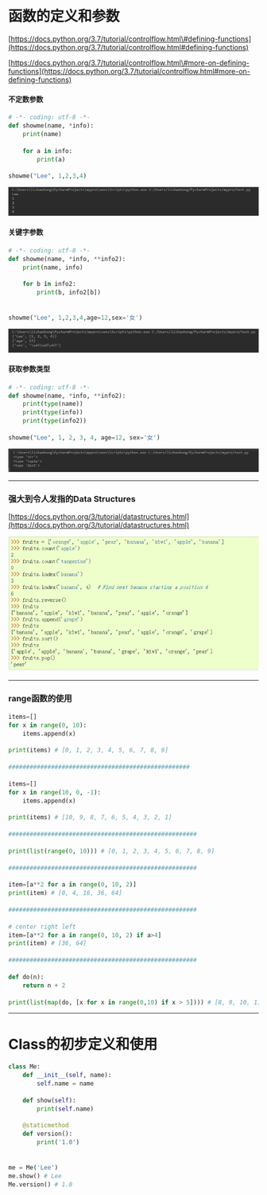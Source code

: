 # 函数的定义和参数

[https://docs.python.org/3.7/tutorial/controlflow.html\#defining-functions](https://docs.python.org/3.7/tutorial/controlflow.html#defining-functions)

[https://docs.python.org/3.7/tutorial/controlflow.html\#more-on-defining-functions](https://docs.python.org/3.7/tutorial/controlflow.html#more-on-defining-functions)

#### 不定数参数

```py
# -*- coding: utf-8 -*-
def showme(name, *info):
    print(name)

    for a in info:
        print(a)

showme("Lee", 1,2,3,4)
```

![](/assets/231212import.png)

#### 关键字参数

```py
# -*- coding: utf-8 -*-
def showme(name, *info, **info2):
    print(name, info)

    for b in info2:
        print(b, info2[b])


showme("Lee", 1,2,3,4,age=12,sex='女')
```

![](/assets/211515123import.png)

#### 获取参数类型

```py
# -*- coding: utf-8 -*-
def showme(name, *info, **info2):
    print(type(name))
    print(type(info))
    print(type(info2))

showme("Lee", 1, 2, 3, 4, age=12, sex='女')
```

![](/assets/124112import.png)

---

### 强大到令人发指的Data Structures

[https://docs.python.org/3/tutorial/datastructures.html](https://docs.python.org/3/tutorial/datastructures.html)

![](/assets/15123123import.png)

---

### **range函数的使用**

```py
items=[]
for x in range(0, 10):
    items.append(x)

print(items) # [0, 1, 2, 3, 4, 5, 6, 7, 8, 9]

###################################################

items=[]
for x in range(10, 0, -1):
    items.append(x)

print(items) # [10, 9, 8, 7, 6, 5, 4, 3, 2, 1]

#####################################################

print(list(range(0, 10))) # [0, 1, 2, 3, 4, 5, 6, 7, 8, 9]

#####################################################

item=[a**2 for a in range(0, 10, 2)]
print(item) # [0, 4, 16, 36, 64]

#####################################################

# center right left
item=[a**2 for a in range(0, 10, 2) if a>4]
print(item) # [36, 64]

#####################################################

def do(n):
    return n + 2

print(list(map(do, [x for x in range(0,10) if x > 5]))) # [8, 9, 10, 11]
```

---

# Class的初步定义和使用

```py
class Me:
    def __init__(self, name):
        self.name = name

    def show(self):
        print(self.name)

    @staticmethod
    def version():
        print('1.0')


me = Me('Lee')
me.show() # Lee
Me.version() # 1.0
```



